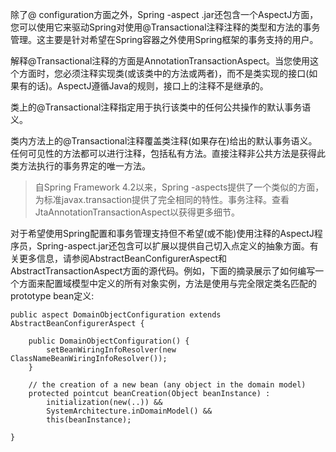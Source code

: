 除了@ configuration方面之外，Spring -aspect .jar还包含一个AspectJ方面，您可以使用它来驱动Spring对使用@Transactional注释注释的类型和方法的事务管理。这主要是针对希望在Spring容器之外使用Spring框架的事务支持的用户。

解释@Transactional注释的方面是AnnotationTransactionAspect。当您使用这个方面时，您必须注释实现类(或该类中的方法或两者)，而不是类实现的接口(如果有的话)。AspectJ遵循Java的规则，接口上的注释不是继承的。

类上的@Transactional注释指定用于执行该类中的任何公共操作的默认事务语义。

类内方法上的@Transactional注释覆盖类注释(如果存在)给出的默认事务语义。任何可见性的方法都可以进行注释，包括私有方法。直接注释非公共方法是获得此类方法执行的事务界定的唯一方法。

> 自Spring Framework 4.2以来，Spring -aspects提供了一个类似的方面，为标准javax.transaction提供了完全相同的特性。事务注释。查看JtaAnnotationTransactionAspect以获得更多细节。

对于希望使用Spring配置和事务管理支持但不希望(或不能)使用注释的AspectJ程序员，Spring-aspect.jar还包含可以扩展以提供自己切入点定义的抽象方面。有关更多信息，请参阅AbstractBeanConfigurerAspect和AbstractTransactionAspect方面的源代码。例如，下面的摘录展示了如何编写一个方面来配置域模型中定义的所有对象实例，方法是使用与完全限定类名匹配的prototype bean定义:

	public aspect DomainObjectConfiguration extends AbstractBeanConfigurerAspect {
	
	    public DomainObjectConfiguration() {
	        setBeanWiringInfoResolver(new ClassNameBeanWiringInfoResolver());
	    }
	
	    // the creation of a new bean (any object in the domain model)
	    protected pointcut beanCreation(Object beanInstance) :
	        initialization(new(..)) &&
	        SystemArchitecture.inDomainModel() &&
	        this(beanInstance);
	
	}